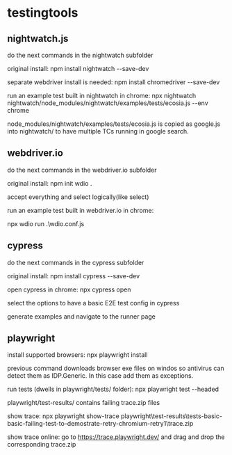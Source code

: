 # testingtools

## nightwatch.js

do the next commands in the nightwatch subfolder

original install: npm install nightwatch --save-dev

separate webdriver install is needed: npm install chromedriver --save-dev

run an example test built in nightwatch in chrome: npx nightwatch nightwatch/node_modules/nightwatch/examples/tests/ecosia.js --env chrome

node_modules/nightwatch/examples/tests/ecosia.js is copied as google.js into nightwatch/ to have multiple TCs running in google search.
<br/>

## webdriver.io

do the next commands in the webdriver.io subfolder

original install: npm init wdio .

accept everything and select logically(like select)

run an example test built in webdriver.io in chrome:

npx wdio run .\wdio.conf.js
<br/>

## cypress

do the next commands in the cypress subfolder

original install: npm install cypress --save-dev

open cypress in chrome: npx cypress open

select the options to have a basic E2E test config in cypress

generate examples and navigate to the runner page
<br/>

## playwright

<!-- original install playwright core: npm i -D @playwright/test -->

install supported browsers: npx playwright install

previous command downloads browser exe files on windos so antivirus can detect them as IDP.Generic. In this case add them as exceptions.

run tests (dwells in playwright/tests/ folder): npx playwright test --headed

playwright/test-results/ contains failing trace.zip files

show trace: npx playwright show-trace playwright\test-results\tests-basic-basic-failing-test-to-demostrate-retry-chromium-retry1\trace.zip

show trace online: go to https://trace.playwright.dev/ and drag and drop the corresponding trace.zip

<br/>
